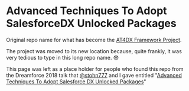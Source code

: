# Advanced Techniques To Adopt SalesforceDX Unlocked Packages
Original repo name for what has become the [AT4DX Framework Project](https://github.com/apex-enterprise-patterns/at4dx).

The project was moved to its new location because, quite frankly, it was very tedious to type in this long repo name. :sunglasses:

This page was left as a place holder for people who found this repo from the Dreamforce 2018 talk that [@stohn777](https://github.com/stohn777) and I gave entitled "[Advanced Techniques To Adopt Salesforce DX Unlocked Packages](https://www.youtube.com/watch?v=yw-QoE4l0p0)"
